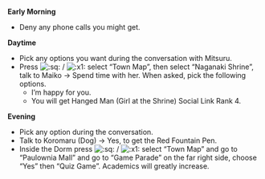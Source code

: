 **Early Morning**

- Deny any phone calls you might get.

**Daytime**

- Pick any options you want during the conversation with Mitsuru.
- Press ![:sq:](https://www.powerpyx.com/wp-includes/images/smilies/square.png) / ![:x1:](https://www.powerpyx.com/wp-includes/images/smilies/x1.png) select “Town Map”, then select “Naganaki Shrine”, talk to Maiko -> Spend time with her. When asked, pick the following options.
  - I’m happy for you.
  - You will get Hanged Man (Girl at the Shrine) Social Link Rank 4.

**Evening**

- Pick any option during the conversation.
- Talk to Koromaru (Dog) -> Yes, to get the Red Fountain Pen.
- Inside the Dorm press ![:sq:](https://www.powerpyx.com/wp-includes/images/smilies/square.png) / ![:x1:](https://www.powerpyx.com/wp-includes/images/smilies/x1.png) select “Town Map” and go to “Paulownia Mall” and go to “Game Parade” on the far right side, choose “Yes” then “Quiz Game”. Academics will greatly increase.
